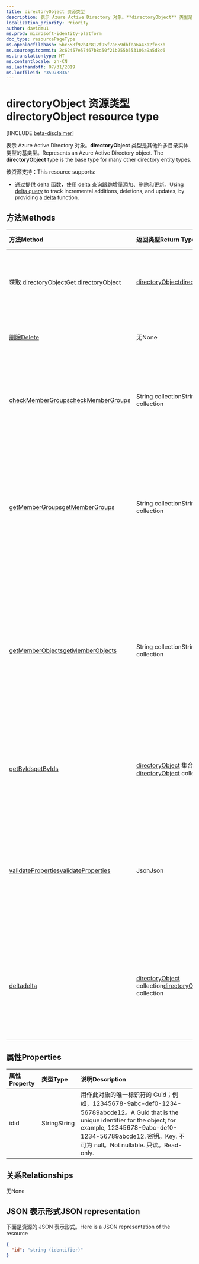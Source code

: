 ```yaml
---
title: directoryObject 资源类型
description: 表示 Azure Active Directory 对象。**directoryObject** 类型是其他许多目录实体类型的基类型。
localization_priority: Priority
author: davidmu1
ms.prod: microsoft-identity-platform
doc_type: resourcePageType
ms.openlocfilehash: 5bc558f92b4c812f95f7a859dbfea6a43a2fe33b
ms.sourcegitcommit: 2c62457e57467b8d50f21b255b553106a9a5d8d6
ms.translationtype: HT
ms.contentlocale: zh-CN
ms.lasthandoff: 07/31/2019
ms.locfileid: "35973836"
---
```

# <a name="directoryobject-resource-type"></a><span data-ttu-id="56d2b-104">directoryObject 资源类型</span><span class="sxs-lookup"><span data-stu-id="56d2b-104">directoryObject resource type</span></span>

[!INCLUDE [beta-disclaimer](../../includes/beta-disclaimer.md)]

<span data-ttu-id="56d2b-p102">表示 Azure Active Directory 对象。**directoryObject** 类型是其他许多目录实体类型的基类型。</span><span class="sxs-lookup"><span data-stu-id="56d2b-p102">Represents an Azure Active Directory object. The **directoryObject** type is the base type for many other directory entity types.</span></span>

<span data-ttu-id="56d2b-107">该资源支持：</span><span class="sxs-lookup"><span data-stu-id="56d2b-107">This resource supports:</span></span>

- <span data-ttu-id="56d2b-108">通过提供 [delta](../api/directoryobject-delta.md) 函数，使用 [delta 查询](/graph/delta-query-overview)跟踪增量添加、删除和更新。</span><span class="sxs-lookup"><span data-stu-id="56d2b-108">Using [delta query](/graph/delta-query-overview) to track incremental additions, deletions, and updates, by providing a [delta](../api/directoryobject-delta.md) function.</span></span>

## <a name="methods"></a><span data-ttu-id="56d2b-109">方法</span><span class="sxs-lookup"><span data-stu-id="56d2b-109">Methods</span></span>

| <span data-ttu-id="56d2b-110">方法</span><span class="sxs-lookup"><span data-stu-id="56d2b-110">Method</span></span>       | <span data-ttu-id="56d2b-111">返回类型</span><span class="sxs-lookup"><span data-stu-id="56d2b-111">Return Type</span></span>  |<span data-ttu-id="56d2b-112">说明</span><span class="sxs-lookup"><span data-stu-id="56d2b-112">Description</span></span>|
|:---------------|:--------|:----------|
|[<span data-ttu-id="56d2b-113">获取 directoryObject</span><span class="sxs-lookup"><span data-stu-id="56d2b-113">Get directoryObject</span></span>](../api/directoryobject-get.md) | [<span data-ttu-id="56d2b-114">directoryObject</span><span class="sxs-lookup"><span data-stu-id="56d2b-114">directoryObject</span></span>](directoryobject.md) |<span data-ttu-id="56d2b-115">读取 directory 对象的属性。</span><span class="sxs-lookup"><span data-stu-id="56d2b-115">Read the properties  of a directory object.</span></span>|
|[<span data-ttu-id="56d2b-116">删除</span><span class="sxs-lookup"><span data-stu-id="56d2b-116">Delete</span></span>](../api/directoryobject-delete.md) | <span data-ttu-id="56d2b-117">无</span><span class="sxs-lookup"><span data-stu-id="56d2b-117">None</span></span> |<span data-ttu-id="56d2b-118">删除 directory 对象。</span><span class="sxs-lookup"><span data-stu-id="56d2b-118">Delete a directory object.</span></span> |
|[<span data-ttu-id="56d2b-119">checkMemberGroups</span><span class="sxs-lookup"><span data-stu-id="56d2b-119">checkMemberGroups</span></span>](../api/directoryobject-checkmembergroups.md)|<span data-ttu-id="56d2b-120">String collection</span><span class="sxs-lookup"><span data-stu-id="56d2b-120">String collection</span></span>|<span data-ttu-id="56d2b-p103">检查组列表中的成员身份。检查是可传递的。</span><span class="sxs-lookup"><span data-stu-id="56d2b-p103">Check for membership in a list of groups. The check is transitive.</span></span>|
|[<span data-ttu-id="56d2b-123">getMemberGroups</span><span class="sxs-lookup"><span data-stu-id="56d2b-123">getMemberGroups</span></span>](../api/directoryobject-getmembergroups.md)|<span data-ttu-id="56d2b-124">String collection</span><span class="sxs-lookup"><span data-stu-id="56d2b-124">String collection</span></span>|<span data-ttu-id="56d2b-p104">返回 user、group 或 directory 对象所属的所有组。检查是可传递的。</span><span class="sxs-lookup"><span data-stu-id="56d2b-p104">Return all the groups that the user, group, or directory object is a member of. The check is transitive.</span></span>|
|[<span data-ttu-id="56d2b-127">getMemberObjects</span><span class="sxs-lookup"><span data-stu-id="56d2b-127">getMemberObjects</span></span>](../api/directoryobject-getmemberobjects.md)|<span data-ttu-id="56d2b-128">String collection</span><span class="sxs-lookup"><span data-stu-id="56d2b-128">String collection</span></span>| <span data-ttu-id="56d2b-p105">返回 user、group 或 directory 对象所属的所有组和目录角色。检查是可传递的。</span><span class="sxs-lookup"><span data-stu-id="56d2b-p105">Return all of the groups and directory roles that the user, group, or directory object is a member of. The check is transitive.</span></span> |
|[<span data-ttu-id="56d2b-131">getByIds</span><span class="sxs-lookup"><span data-stu-id="56d2b-131">getByIds</span></span>](../api/directoryobject-getbyids.md) | <span data-ttu-id="56d2b-132">[directoryObject](directoryobject.md) 集合</span><span class="sxs-lookup"><span data-stu-id="56d2b-132">[directoryObject](directoryobject.md) collection</span></span> | <span data-ttu-id="56d2b-133">基于提供的 ID 集获取目录对象集。</span><span class="sxs-lookup"><span data-stu-id="56d2b-133">Get a set of directory objects based on a set of supplied ids.</span></span> |
|[<span data-ttu-id="56d2b-134">validateProperties</span><span class="sxs-lookup"><span data-stu-id="56d2b-134">validateProperties</span></span>](../api/directoryobject-validateproperties.md)|<span data-ttu-id="56d2b-135">Json</span><span class="sxs-lookup"><span data-stu-id="56d2b-135">Json</span></span>| <span data-ttu-id="56d2b-136">验证 Office 365 组的显示名称或邮件别名是否符合命名策略。</span><span class="sxs-lookup"><span data-stu-id="56d2b-136">Validate an Office 365 group's display name or mail nickname complies with naming policies.</span></span> |
|[<span data-ttu-id="56d2b-137">delta</span><span class="sxs-lookup"><span data-stu-id="56d2b-137">delta</span></span>](../api/directoryobject-delta.md)|<span data-ttu-id="56d2b-138">[directoryObject](directoryobject.md) collection</span><span class="sxs-lookup"><span data-stu-id="56d2b-138">[directoryObject](directoryobject.md) collection</span></span>| <span data-ttu-id="56d2b-139">获取目录对象的增量更改。</span><span class="sxs-lookup"><span data-stu-id="56d2b-139">Get incremental changes for directory objects.</span></span> <span data-ttu-id="56d2b-140">支持按派生类型筛选。</span><span class="sxs-lookup"><span data-stu-id="56d2b-140">Supports filtering by derrived type.</span></span> |

## <a name="properties"></a><span data-ttu-id="56d2b-141">属性</span><span class="sxs-lookup"><span data-stu-id="56d2b-141">Properties</span></span>

| <span data-ttu-id="56d2b-142">属性</span><span class="sxs-lookup"><span data-stu-id="56d2b-142">Property</span></span>   | <span data-ttu-id="56d2b-143">类型</span><span class="sxs-lookup"><span data-stu-id="56d2b-143">Type</span></span> |<span data-ttu-id="56d2b-144">说明</span><span class="sxs-lookup"><span data-stu-id="56d2b-144">Description</span></span>|
|:---------------|:--------|:----------|
|<span data-ttu-id="56d2b-145">id</span><span class="sxs-lookup"><span data-stu-id="56d2b-145">id</span></span>|<span data-ttu-id="56d2b-146">String</span><span class="sxs-lookup"><span data-stu-id="56d2b-146">String</span></span>|<span data-ttu-id="56d2b-147">用作此对象的唯一标识符的 Guid；例如，12345678-9abc-def0-1234-56789abcde12。</span><span class="sxs-lookup"><span data-stu-id="56d2b-147">A Guid that is the unique identifier for the object; for example, 12345678-9abc-def0-1234-56789abcde12.</span></span> <span data-ttu-id="56d2b-148">密钥。</span><span class="sxs-lookup"><span data-stu-id="56d2b-148">Key.</span></span> <span data-ttu-id="56d2b-149">不可为 null。</span><span class="sxs-lookup"><span data-stu-id="56d2b-149">Not nullable.</span></span> <span data-ttu-id="56d2b-150">只读。</span><span class="sxs-lookup"><span data-stu-id="56d2b-150">Read-only.</span></span>|

## <a name="relationships"></a><span data-ttu-id="56d2b-151">关系</span><span class="sxs-lookup"><span data-stu-id="56d2b-151">Relationships</span></span>

<span data-ttu-id="56d2b-152">无</span><span class="sxs-lookup"><span data-stu-id="56d2b-152">None</span></span>

## <a name="json-representation"></a><span data-ttu-id="56d2b-153">JSON 表示形式</span><span class="sxs-lookup"><span data-stu-id="56d2b-153">JSON representation</span></span>

<span data-ttu-id="56d2b-154">下面是资源的 JSON 表示形式。</span><span class="sxs-lookup"><span data-stu-id="56d2b-154">Here is a JSON representation of the resource</span></span>

<!-- {
  "blockType": "resource",
  "optionalProperties": [

  ],
  "keyProperty": "id",
  "@odata.type": "microsoft.graph.directoryObject",
  "openType": true
}-->

```json
{
  "id": "string (identifier)"
}

```

<!-- uuid: 8fcb5dbc-d5aa-4681-8e31-b001d5168d79
2015-10-25 14:57:30 UTC -->
<!--
{
  "type": "#page.annotation",
  "description": "directoryObject resource",
  "keywords": "",
  "section": "documentation",
  "tocPath": "",
  "suppressions": []
}
-->
